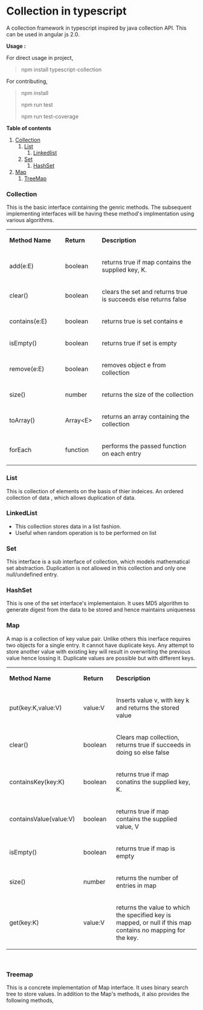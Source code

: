 <h1>Collection in typescript</h1>
<p>A&nbsp;collection framework in typescript inspired by java collection API. This can be used in angular js 2.0.</p>
<p><strong>Usage :</strong></p>
<p>For direct usage in project,</p>
<blockquote>
<p>npm install typescript-collection</p>
</blockquote>
<p>For contributing,</p>
<blockquote>
<p>npm install</p>
<p>npm run test</p>
<p>npm run test-coverage</p>
</blockquote>
<p><strong>Table of contents</strong></p>
<ol>
<li><a href="#collection">Collection</a><br />
<ol>
<li><a href="#list">List</a><br />
<ol>
<li><a href="#linkedlist">Linkedlist</a></li>
</ol>
</li>
<li><a href="#set">Set</a><br />
<ol>
<li><a href="#hashset">HashSet</a></li>
</ol>
</li>
</ol>
</li>
<li><a href="#map">Map</a><br />
<ol>
<li><a href="#treemap">TreeMap</a></li>
</ol>
</li>
</ol>
<h3 id="collection">Collection</h3>
<p>This is the basic interface containing the genric methods. The subsequent implementing interfaces will be having these method's implmentation using various algorithms.</p>
<table>
<tbody>
<tr>
<td width="200">
<p><strong>Method Name</strong></p>
</td>
<td width="102">
<p><strong>Return </strong></p>
</td>
<td width="570">
<p><strong>Description</strong></p>
</td>
</tr>
<tr>
<td width="120">
<p>add(e:E)</p>
</td>
<td width="102">
<p>boolean</p>
</td>
<td width="418">
<p>returns true if map contains the supplied key, K.</p>
</td>
</tr>
<tr>
<td width="120">
<p>clear()</p>
</td>
<td width="102">
<p>boolean</p>
</td>
<td width="418">
<p>clears the set and returns true is succeeds else returns false</p>
</td>
</tr>
<tr>
<td width="120">
<p>contains(e:E)</p>
</td>
<td width="102">
<p>boolean</p>
</td>
<td width="418">
<p>returns true is set contains e</p>
</td>
</tr>
<tr>
<td width="120">
<p>isEmpty()</p>
</td>
<td width="102">
<p>boolean</p>
</td>
<td width="418">
<p>returns true if set is empty</p>
</td>
</tr>
<tr>
<td width="120">
<p>remove(e:E)</p>
</td>
<td width="102">
<p>boolean</p>
</td>
<td width="418">
<p>removes object e from collection</p>
</td>
</tr>
<tr>
<td width="120">
<p>size()</p>
</td>
<td width="102">
<p>number</p>
</td>
<td width="418">
<p>returns the size of the collection</p>
</td>
</tr>
<tr>
<td width="120">
<p>toArray()</p>
</td>
<td width="102">
<p>Array&lt;E&gt;</p>
</td>
<td width="418">
<p>returns an array containing the collection</p>
</td>
</tr>
<tr>
<td width="120">
<p>forEach</p>
</td>
<td width="102">
<p>function</p>
</td>
<td width="418">
<p>performs the passed function on each entry</p>
</td>
</tr>
</tbody>
</table>
<h3 id="list">List</h3>
<p>This is collection of elements on the basis of thier indeices.&nbsp;An ordered collection of data , which allows duplication of data.</p>
<h3 id="linkedlist">LinkedList</h3>
<ul>
<li>This collection stores data in a list fashion.</li>
<li>Useful when random operation is to be performed on list</li>
</ul>
<h3 id="set">Set</h3>
<p>This interface is a sub interface of collection, which models mathematical set abstraction.&nbsp;Duplication is not allowed in this collection and only one null/undefined entry.</p>
<h3 id="hashset">HashSet</h3>
<p>This is one of the set interface's implementaion. It uses MD5 algorithm to generate digest from the data to be stored and hence maintains uniqueness</p>
<h3 id="map">Map</h3>
<p>A map is a collection of key value pair. Unlike others this inerface requires two objects for a single entry.&nbsp;It cannot have duplicate keys. Any attempt to store another value with existing key will result&nbsp;in overwriting the previous value hence lossing it.&nbsp;Duplicate values are possible but with different keys.</p>
<table>
<tbody>
<tr>
<td width="200">
<p><strong>Method Name</strong></p>
</td>
<td width="102">
<p><strong>Return </strong></p>
</td>
<td width="570">
<p><strong>Description</strong></p>
</td>
</tr>
<tr>
<td width="120">
<p>put(key:K,value:V)</p>
</td>
<td width="102">
<p>value:V</p>
</td>
<td width="418">
<p>Inserts value v, with key k and returns the stored value</p>
</td>
</tr>
<tr>
<td width="120">
<p>clear()</p>
</td>
<td width="102">
<p>boolean</p>
</td>
<td width="418">
<p>Clears map collection, returns true if succeeds in doing so else false</p>
</td>
</tr>
<tr>
<td width="120">
<p>containsKey(key:K)</p>
</td>
<td width="102">
<p>boolean</p>
</td>
<td width="418">
<p>returns true if map conatins the supplied key, K.</p>
</td>
</tr>
<tr>
<td width="120">
<p>containsValue(value:V)</p>
</td>
<td width="102">
<p>boolean</p>
</td>
<td width="418">
<p>returns true if map contains the supplied value, V</p>
</td>
</tr>
<tr>
<td width="120">
<p>isEmpty()</p>
</td>
<td width="102">
<p>boolean</p>
</td>
<td width="418">
<p>returns true if map is empty</p>
</td>
</tr>
<tr>
<td width="120">
<p>size()</p>
</td>
<td width="102">
<p>number</p>
</td>
<td width="418">
<p>returns the number of entries in map</p>
</td>
</tr>
<tr>
<td width="120">
<p>get(key:K)</p>
</td>
<td width="102">
<p>value:V</p>
</td>
<td width="418">
<p>returns the value to which the specified key is mapped, or null if this map contains no mapping for the key.</p>
</td>
</tr>
</tbody>
</table>
<p>&nbsp;</p>
<h3 id="treemap">Treemap</h3>
<p>This is a concrete implementation of Map interface. It uses binary search tree to store values. In addition to the Map's methods, it also provides the following methods,</p>
<p>&nbsp;</p>